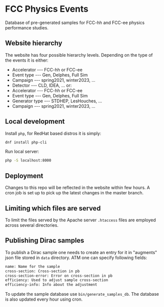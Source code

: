 # FCC Physics Events

Database of pre-generated samples for FCC-hh and FCC-ee physics performance
studies.

## Website hierarchy

The website has four possible hierarchy levels. Depending on the type of the
events it is either:

* Accelerator --- FCC-hh or FCC-ee
* Event type --- Gen, Delphes, Full Sim
* Campaign --- spring2021, winter2023, ...
* Detector --- CLD, IDEA, ...
or:
* Accelerator --- FCC-hh or FCC-ee
* Event type --- Gen, Delphes, Full Sim
* Generator type --- STDHEP, LesHouches, ...
* Campaign --- spring2021, winter2023, ...

## Local development

Install `php`, for RedHat based distros it is simply:

```sh
dnf install php-cli
```

Run local server:

```sh
php -S localhost:8000
```

## Deployment

Changes to this repo will be reflected in the website within few hours. A cron
job is set up to pick up the latest changes in the master branch.

## Limiting which files are served

To limit the files served by the Apache server `.htaccess` files are employed
across several directories.

## Publishing Dirac samples

To publish a Dirac sample one needs to create an entry for it in "augments" json
file stored in `data` directory.
ATM one can specify following fields:

```txt
name: Name for the sample
cross-section: Cross-section in pb
cross-section-error: Error on cross-section in pb
efficiency: Used to adjust sample cross-section
efficiency-info: Info about the adjustment
```

To update the sample database use `bin/generate_samples_db`. The database is
also updated every hour using cron.
